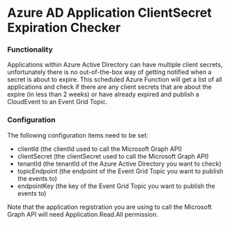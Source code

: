 # Azure AD Application ClientSecret Expiration Checker
### Functionality
Applications within Azure Active Directory can have multiple client secrets, unfortunately there is no out-of-the-box way of getting notified when a secret is about to expire. This scheduled Azure Function will get a list of all applications and check if there are any client secrets that are about the expire (in less than 2 weeks) or have already expired and publish a CloudEvent to an Event Grid Topic.

### Configuration
The following configuration items need to be set:
- clientId (the clientId used to call the Microsoft Graph API)
- clientSecret (the clientSecret used to call the Microsoft Graph API)
- tenantId (the tenantId of the Azure Active Directory you want to check)
- topicEndpoint (the endpoint of the Event Grid Topic you want to publish the events to)
- endpointKey (the key of the Event Grid Topic you want to publish the events to)

Note that the application registration you are using to call the Microsoft Graph API will need Application.Read.All permission. 